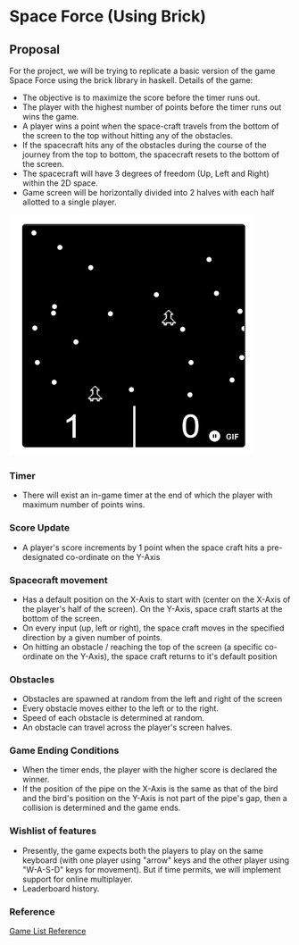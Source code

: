 # Space Force (Using Brick)

## Proposal

For the project, we will be trying to replicate a basic version of the game Space Force using the brick library in haskell. Details of the game:
- The objective is to maximize the score before the timer runs out. 
- The player with the highest number of points before the timer runs out wins the game. 
- A player wins a point when the space-craft travels from the bottom of the screen to the top without hitting any of the obstacles. 
- If the spacecraft hits any of the obstacles during the course of the journey from the top to bottom, the spacecraft resets to the bottom of the screen.
- The spacecraft will have 3 degrees of freedom (Up, Left and Right) within the 2D space.
- Game screen will be horizontally divided into 2 halves with each half allotted to a single player.  

![Sample Game Screen](game.png)

### Timer 
- There will exist an in-game timer at the end of which the player with maximum number of points wins.

### Score Update
- A player's score increments by 1 point when the space craft hits a pre-designated co-ordinate on the Y-Axis

### Spacecraft movement
- Has a default position on the X-Axis to start with (center on the X-Axis of the player's half of the screen). On the Y-Axis, space craft starts at the bottom of the screen.
- On every input (up, left or right), the space craft moves in the specified direction by a given number of points.
- On hitting an obstacle / reaching the top of the screen (a specific co-ordinate on the Y-Axis), the space craft returns to it's default position

### Obstacles
- Obstacles are spawned at random from the left and right of the screen
- Every obstacle moves either to the left or to the right.
- Speed of each obstacle is determined at random.
- An obstacle can travel across the player's screen halves.  

### Game Ending Conditions
- When the timer ends, the player with the higher score is declared the winner.
- If the position of the pipe on the X-Axis is the same as that of the bird and the bird's position on the Y-Axis is not part of the pipe's gap, then a collision is determined and the game ends.

### Wishlist of features
- Presently, the game expects both the players to play on the same keyboard (with one player using "arrow" keys and the other player using "W-A-S-D" keys for movement). But if time permits, we will implement support for online multiplayer.
- Leaderboard history.

### Reference
[Game List Reference](https://dev.to/lukegarrigan/top-5-best-games-to-code-as-a-beginner-9n)